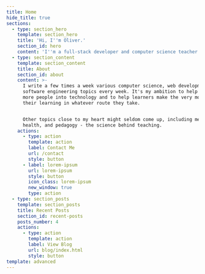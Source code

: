 ```yaml
---
title: Home
hide_title: true
sections:
  - type: section_hero
    template: section_hero
    title: 'Hi, I''m Oliver.'
    section_id: hero
    content: 'I''m a full-stack developer and computer science teacher from the UK. '
  - type: section_content
    template: section_content
    title: About
    section_id: about
    content: >-
      I write a few times a week various computer science, web development, and
      software engineering topics every week. It's my ambition to help more and
      more people into technology and to help learners make the very most out of
      their learning in whatever route they take. 


      Other topics close to my heart might seldom come up, including mental
      health, and pedagogy - the science behind teaching.
    actions:
      - type: action
        template: action
        label: Contact Me
        url: /contact
        style: button
      - label: lorem-ipsum
        url: lorem-ipsum
        style: button
        icon_class: lorem-ipsum
        new_window: true
        type: action
  - type: section_posts
    template: section_posts
    title: Recent Posts
    section_id: recent-posts
    posts_number: 4
    actions:
      - type: action
        template: action
        label: View Blog
        url: blog/index.html
        style: button
template: advanced
---
```


